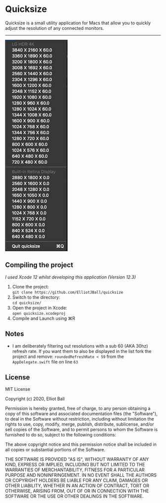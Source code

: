 # Quicksize
Quicksize is a small utility application for Macs that allow you to quickly adjust the resolution of any connected monitors.

--- 

![Quicksize Screenshot](images/demo-1.png)


## Compiling the project
_I used Xcode 12 whilst developing this application (Version 12.3)_

1. Clone the project:<br>`git clone https://github.com/ElliotJBall/quicksize`
2. Switch to the directory:<br>`cd quicksize/`
3. Open the project in Xcode:<br>`open quicksize.xcodeproj`
4. Compile and Launch using <span title="Command + R">⌘R</span>

## Notes
- I am deliberately filtering out resolutions with a sub 60 (AKA 30hz) refresh rate. If you want them to also be displayed in the list fork the project and remove: `roundedRefreshRate < 59` from the `AppDelegate.swift` file on line `63`

## License 
MIT License

Copyright (c) 2020, Elliot Ball

Permission is hereby granted, free of charge, to any person obtaining a copy
of this software and associated documentation files (the "Software"), to deal
in the Software without restriction, including without limitation the rights
to use, copy, modify, merge, publish, distribute, sublicense, and/or sell
copies of the Software, and to permit persons to whom the Software is
furnished to do so, subject to the following conditions:

The above copyright notice and this permission notice shall be included in all
copies or substantial portions of the Software.

THE SOFTWARE IS PROVIDED "AS IS", WITHOUT WARRANTY OF ANY KIND, EXPRESS OR
IMPLIED, INCLUDING BUT NOT LIMITED TO THE WARRANTIES OF MERCHANTABILITY,
FITNESS FOR A PARTICULAR PURPOSE AND NONINFRINGEMENT. IN NO EVENT SHALL THE
AUTHORS OR COPYRIGHT HOLDERS BE LIABLE FOR ANY CLAIM, DAMAGES OR OTHER
LIABILITY, WHETHER IN AN ACTION OF CONTRACT, TORT OR OTHERWISE, ARISING FROM,
OUT OF OR IN CONNECTION WITH THE SOFTWARE OR THE USE OR OTHER DEALINGS IN THE
SOFTWARE.

